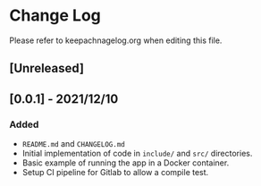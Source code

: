 # Change Log

Please refer to keepachnagelog.org when editing this file.

## [Unreleased]

## [0.0.1] - 2021/12/10

### Added
- `README.md` and `CHANGELOG.md`
- Initial implementation of code in `include/` and `src/` directories.
- Basic example of running the app in a Docker container.
- Setup CI pipeline for Gitlab to allow a compile test.
